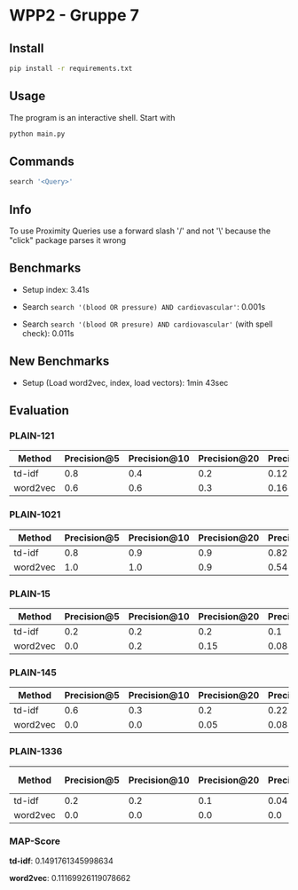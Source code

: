 # WPP2 - Gruppe 7

## Install

```sh
pip install -r requirements.txt
```

## Usage

The program is an interactive shell. Start with

```sh
python main.py
```

## Commands

```sh
search '<Query>'
```

## Info

To use Proximity Queries use a forward slash '/' and not '\\' because the "click" package parses it wrong

## Benchmarks

- Setup index: 3.41s

- Search `search '(blood OR pressure) AND cardiovascular'`: 0.001s

- Search `search '(blood OR presure) AND cardiovascular'` (with spell check): 0.011s

## New Benchmarks

- Setup (Load word2vec, index, load vectors): 1min 43sec

## Evaluation

### PLAIN-121

| Method   | Precision@5 | Precision@10 | Precision@20 | Precision@50 | Recall@5            | Recall@10           | Recall@20           | Recall@50           | F1@5   | F1@10  | F1@20  | F1@50  | R-Precision         |
| -------- | ----------- | ------------ | ------------ | ------------ | ------------------- | ------------------- | ------------------- | ------------------- | ------ | ------ | ------ | ------ | ------------------- |
| td-idf   | 0.8         | 0.4          | 0.2          | 0.12         | 0.05714285714285714 | 0.05714285714285714 | 0.05714285714285714 | 0.08571428571428572 | 0.1066 | 0.0999 | 0.0888 | 0.0999 | 0.08571428571428572 |
| word2vec | 0.6         | 0.6          | 0.3          | 0.16         | 0.04285714285714286 | 0.08571428571428572 | 0.08571428571428572 | 0.11428571428571428 | 0.08   | 0.15   | 0.1333 | 0.1333 | 0.11428571428571428 |

### PLAIN-1021

| Method   | Precision@5 | Precision@10 | Precision@20 | Precision@50 | Recall@5             | Recall@10            | Recall@20            | Recall@50           | F1@5                 | F1@10  | F1@20               | F1@50               | R-Precision         |
| -------- | ----------- | ------------ | ------------ | ------------ | -------------------- | -------------------- | -------------------- | ------------------- | -------------------- | ------ | ------------------- | ------------------- | ------------------- |
| td-idf   | 0.8         | 0.9          | 0.9          | 0.82         | 0.006779661016949152 | 0.015254237288135594 | 0.030508474576271188 | 0.06949152542372881 | 0.013445378151260505 | 0.0300 | 0.05901639344262295 | 0.128125            | 0.30338983050847457 |
| word2vec | 1.0         | 1.0          | 0.9          | 0.54         | 0.00847457627118644  | 0.01694915254237288  | 0.030508474576271188 | 0.04576271186440678 | 0.01680672268907563  | 0.0333 | 0.05901639344262295 | 0.08437499999999999 | 0.2559322033898305  |

### PLAIN-15

| Method   | Precision@5 | Precision@10 | Precision@20 | Precision@50 | Recall@5            | Recall@10           | Recall@20           | Recall@50           | F1@5   | F1@10              | F1@20               | F1@50               | R-Precision         |
| -------- | ----------- | ------------ | ------------ | ------------ | ------------------- | ------------------- | ------------------- | ------------------- | ------ | ------------------ | ------------------- | ------------------- | ------------------- |
| td-idf   | 0.2         | 0.2          | 0.2          | 0.1          | 0.02564102564102564 | 0.05128205128205128 | 0.10256410256410256 | 0.1282051282051282  | 0.0454 | 0.0816326530612245 | 0.13559322033898302 | 0.11235955056179775 | 0.1282051282051282  |
| word2vec | 0.0         | 0.2          | 0.15         | 0.08         | 0.0                 | 0.05128205128205128 | 0.07692307692307693 | 0.10256410256410256 | 0.0    | 0.0816326530612245 | 0.1016949152542373  | 0.08988764044943821 | 0.10256410256410256 |

### PLAIN-145

| Method   | Precision@5 | Precision@10 | Precision@20 | Precision@50 | Recall@5            | Recall@10           | Recall@20           | Recall@50           | F1@5 | F1@10  | F1@20  | F1@50               | R-Precision         |
| -------- | ----------- | ------------ | ------------ | ------------ | ------------------- | ------------------- | ------------------- | ------------------- | ---- | ------ | ------ | ------------------- | ------------------- |
| td-idf   | 0.6         | 0.3          | 0.2          | 0.22         | 0.08571428571428572 | 0.08571428571428572 | 0.11428571428571428 | 0.3142857142857143  | 0.15 | 0.1333 | 0.1454 | 0.25882352941176473 | 0.22857142857142856 |
| word2vec | 0.0         | 0.0          | 0.05         | 0.08         | 0.0                 | 0.0                 | 0.02857142857142857 | 0.11428571428571428 | 0.0  | 0.0    | 0.0363 | 0.09411764705882354 | 0.08571428571428572 |

### PLAIN-1336

| Method   | Precision@5 | Precision@10 | Precision@20 | Precision@50 | Recall@5 | Recall@10 | Recall@20 | Recall@50 | F1@5                | F1@10               | F1@20               | F1@50               | R-Precision |
| -------- | ----------- | ------------ | ------------ | ------------ | -------- | --------- | --------- | --------- | ------------------- | ------------------- | ------------------- | ------------------- | ----------- |
| td-idf   | 0.2         | 0.2          | 0.1          | 0.04         | 0.125    | 0.25      | 0.25      | 0.25      | 0.15384615384615385 | 0.22222222222222224 | 0.14285714285714288 | 0.06896551724137932 | 0.125       |
| word2vec | 0.0         | 0.0          | 0.0          | 0.0          | 0.0      | 0.0       | 0.0       | 0.0       | 0.0                 | 0.0                 | 0.0                 | 0.0                 | 0.0         |

### MAP-Score

**td-idf**: 0.1491761345998634

**word2vec**: 0.11169926119078662
